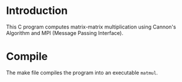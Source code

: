 # Introduction

This C program computes matrix-matrix multiplication using Cannon's Algorithm and MPI (Message Passing Interface). 

# Compile
The make file compiles the program into an executable `matmul`.
